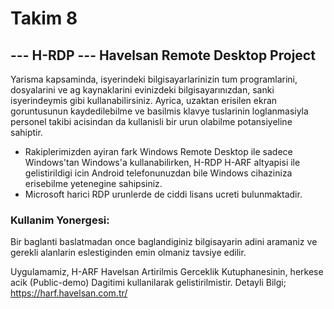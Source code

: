 # Takim 8

## --- H-RDP --- Havelsan Remote Desktop Project

Yarisma kapsaminda, isyerindeki bilgisayarlarinizin tum programlarini, dosyalarini ve ag kaynaklarini evinizdeki bilgisayarınızdan, sanki isyerindeymis gibi kullanabilirsiniz.
Ayrica, uzaktan erisilen ekran goruntusunun kaydedilebilme ve basilmis klavye tuslarinin loglanmasiyla personel takibi acisindan da kullanisli bir urun olabilme potansiyeline sahiptir.

* Rakiplerimizden ayiran fark Windows Remote Desktop ile sadece Windows'tan Windows'a kullanabilirken, H-RDP H-ARF altyapisi ile gelistirildigi icin Android telefonunuzdan bile Windows cihaziniza erisebilme yetenegine sahipsiniz. 
* Microsoft harici RDP urunlerde de ciddi lisans ucreti bulunmaktadir.

### Kullanim Yonergesi:

Bir baglanti baslatmadan once baglandiginiz bilgisayarin adini aramaniz ve gerekli alanlarin eslestiginden emin olmaniz tavsiye edilir.

Uygulamamiz, H-ARF Havelsan Artirilmis Gerceklik Kutuphanesinin, herkese acik (Public-demo) Dagitimi kullanilarak gelistirilmistir. Detayli Bilgi;
https://harf.havelsan.com.tr/
